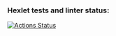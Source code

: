 ### Hexlet tests and linter status:
[![Actions Status](https://github.com/WelenaAlexeeva/frontend-project-12/actions/workflows/hexlet-check.yml/badge.svg)](https://github.com/WelenaAlexeeva/frontend-project-12/actions)